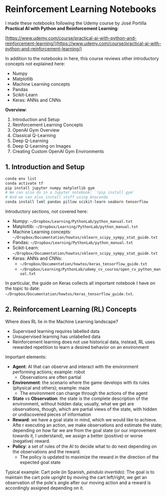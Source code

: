 # Reinforcement Learning Notebooks

I made these notebooks following the Udemy course by José Portilla **Practical AI with Python and Reinforcement Learning**:

[https://www.udemy.com/course/practical-ai-with-python-and-reinforcement-learning/](https://www.udemy.com/course/practical-ai-with-python-and-reinforcement-learning/)

In addition to the notebooks in here, this course reviews other introductory concepts not explained here:
- Numpy
- Matplotlib
- Machine Learning concepts
- Pandas
- Scikit-Learn
- Keras: ANNs and CNNs

**Overview**:
1. Introduction and Setup
2. Reinforcement Learning Concepts
3. OpenAI Gym Overview
4. Classical Q-Learning
5. Deep Q-Learning
6. Deep Q-Learning on Images
7. Creating Custom OpenAI Gym Environments

## 1. Introduction and Setup

```bash
conda env list
conda activate tf
pip install jupyter numpy matplotlib gym
# We can also do in a Jupyter notebook: `!pip install gym`
# And we can also install stuff using Anaconda
conda install lxml pandas pillow scikit-learn seaborn tensorflow
```

Introductory sections, not covered here:
- Numpy: `~/Dropbox/Learning/PythonLab/python_manual.txt`
- Matplotlib: `~/Dropbox/Learning/PythonLab/python_manual.txt`
- Machine Learning concepts: `~/Dropbox/Documentation/howtos/sklearn_scipy_sympy_stat_guide.txt`
- Pandas: `~/Dropbox/Learning/PythonLab/python_manual.txt`
- Scikit-Learn: `~/Dropbox/Documentation/howtos/sklearn_scipy_sympy_stat_guide.txt`
- Keras: ANNs and CNNs: 
    - `~/Dropbox/Documentation/howtos/keras_tensorflow_guide.txt`
    - `~/Dropbox/Learning/PythonLab/udemy_cv_course/open_cv_python_manual.txt`

In particular, the guide on Keras collects all important notebook I have on the topic to date:
`~/Dropbox/Documentation/howtos/keras_tensorflow_guide.txt`.

## 2. Reinforcement Learning (RL) Concepts

Where does RL lie in the Machine Learning landscape?
- Supervised learning requires labelled data
- Unsupervised learning has unlabelled data
- Reinforcement learning does not use historical data, instead, RL uses rewarded repetition to learn a desired behavior on an environment

Important elements:
- **Agent**: AI that can observe and interact with the environment performing actions; example: robot
    - Observations are often partial
- **Environment**: the scenario where the game develops with its rules (physical and others); example: maze
    - The environment can change through the actions of the agent
- **State** vs **Observation**: the state is the complete description of the environment, without hidden data; usually, what we get are observations, though, which are partial views of the state, with hidden or undiscovered pieces of information
- **Reward**: we have a goal state in mind, which we would like to achieve. Afte r executing an action, we make observations and estimate the state; depending on how far we are from the goal state (or our improvement towards it, I understand), we assign a better (positive) or worse (negative) reward.
- **Policy**: a set of rules  of the AI to decide what to do next depending on the observations and the reward.
    - The policy is updated to maximize the reward in the direction of the expected goal state

Typical example: Cart pole (in Spanish, *péndulo invertido*): The goal is to maintain the cart pole upright by moving the cart left/right; we get an observation of the pole's angle after our moving action and a reward is accordingly assigned depending on it.

